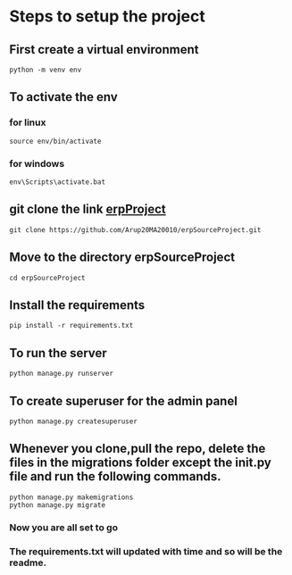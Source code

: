 # Steps to setup the project

## First create a virtual environment
```
python -m venv env
```
## To activate the env
### for linux 
```
source env/bin/activate
```
### for windows
```
env\Scripts\activate.bat
```
## git clone the link [erpProject](https://github.com/Arup20MA20010/erpSourceProject.git)
```
git clone https://github.com/Arup20MA20010/erpSourceProject.git
```
## Move to the directory erpSourceProject
```
cd erpSourceProject
```
## Install the requirements
```
pip install -r requirements.txt
```
## To run the server
```
python manage.py runserver
```

## To create superuser for the admin panel
```
python manage.py createsuperuser
```
## Whenever you clone,pull the repo, delete the files in the migrations folder except the init.py file and run the following commands.
```
python manage.py makemigrations
python manage.py migrate
```
### Now you are all set to go


### The requirements.txt will updated with time and so will be the readme.